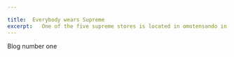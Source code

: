 ```yaml
---

title:  Everybody wears Supreme
excerpt:   One of the five supreme stores is located in omotensando in harajuku, Tokyo, and this store is a smaller one in Tokyo comparing with the other one in Shibuya.
---
```


Blog number one